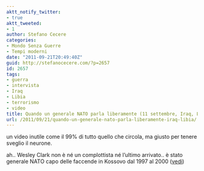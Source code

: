 ```yaml
---
aktt_notify_twitter:
- true
aktt_tweeted:
- 1
author: Stefano Cecere
categories:
- Mondo Senza Guerre
- Tempi moderni
date: "2011-09-21T20:49:40Z"
guid: http://stefanocecere.com/?p=2657
id: 2657
tags:
- guerra
- intervista
- Iraq
- Libia
- terrorismo
- video
title: Quando un generale NATO parla liberamente (11 settembre, Iraq, Libia)
url: /2011/09/21/quando-un-generale-nato-parla-liberamente-iraq-libia/
---
```


un video inutile come il 99% di tutto quello che circola, ma giusto per tenere sveglio il neurone.

ah.. Wesley Clark non è né un complottista né l&#8217;ultimo arrivato.. è stato generale NATO capo delle faccende in Kossovo dal 1997 al 2000 ([vedi](http://en.wikipedia.org/wiki/Wesley_Clark))